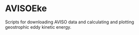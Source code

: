 # AVISOEke
Scripts for downloading AVISO data and calculating and plotting geostrophic eddy kinetic energy.
